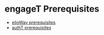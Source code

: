 # engageT Prerequisites
- [elioWay prerequisites](/prerequisites.html)
- [authT prerequisites](/authT/prerequisites.html)
